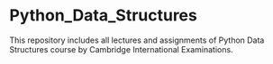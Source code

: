 # Python_Data_Structures
This repository includes all lectures and assignments of Python Data Structures course by Cambridge International Examinations. 
